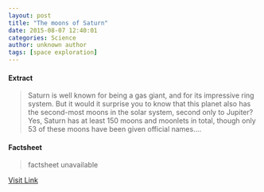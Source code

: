 ```yaml
---
layout: post
title: "The moons of Saturn"
date: 2015-08-07 12:40:01
categories: Science
author: unknown author
tags: [space exploration]
---
```



#### Extract
>Saturn is well known for being a gas giant, and for its impressive ring system. But it would it surprise you to know that this planet also has the second-most moons in the solar system, second only to Jupiter? Yes, Saturn has at least 150 moons and moonlets in total, though only 53 of these moons have been given official names....

#### Factsheet
>factsheet unavailable

[Visit Link](http://phys.org/news/2015-08-moons-saturn.html)


